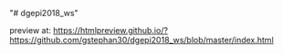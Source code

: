 "# dgepi2018_ws" 

preview at: 
https://htmlpreview.github.io/?https://github.com/gstephan30/dgepi2018_ws/blob/master/index.html

